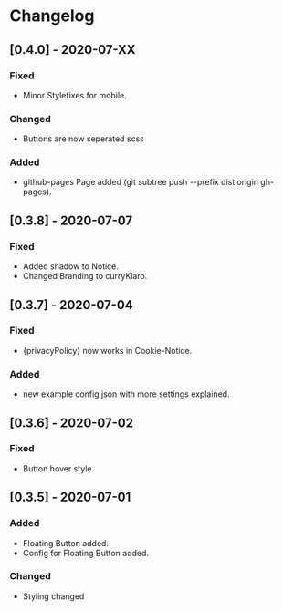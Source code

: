 # Changelog

## [0.4.0] - 2020-07-XX

### Fixed

-   Minor Stylefixes for mobile.

### Changed

-   Buttons are now seperated scss

### Added

-   github-pages Page added (git subtree push --prefix dist origin gh-pages).

## [0.3.8] - 2020-07-07

### Fixed

-   Added shadow to Notice.
-   Changed Branding to curryKlaro.

## [0.3.7] - 2020-07-04

### Fixed

-   {privacyPolicy} now works in Cookie-Notice.

### Added

-   new example config json with more settings explained.

## [0.3.6] - 2020-07-02

### Fixed

-   Button hover style

## [0.3.5] - 2020-07-01

### Added

-   Floating Button added.
-   Config for Floating Button added.

### Changed

-   Styling changed
